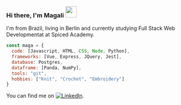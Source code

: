 ### Hi there, I'm Magali <img src="https://emoji.slack-edge.com/T01EFB28RC3/pikachu_hi/c77b6592d6f91b02.gif" width="30px"> ###

I'm from Brazil, living in Berlin and currently studying Full Stack Web Developmentat at Spiced Academy. 


```js
const maga = {
  code: [Javascript, HTML, CSS, Node, Python],
  frameworks: [Vue, Express, JQuery, Jest],
  database: Postgres,
  dataframe: [Panda, NumPy],
  tools: "git",
  hobbies: ["Knit", "Crochet", "Embroidery"]
}
```

You can find me on  [![LinkedIn][1.2]][1].
<!-- Icons -->

[1.2]: https://raw.githubusercontent.com/MartinHeinz/MartinHeinz/master/linkedin-3-16.png (LinkedIn icon without padding)

<!-- Links to your social media accounts -->

[1]: https://www.linkedin.com/in/magaligoncalvess/
<!--
**magali-gs/magali-gs** is a ✨ _special_ ✨ repository because its `README.md` (this file) appears on your GitHub profile.

- 🌱 I’m currently learning Vue.js
- 👯 I’m looking to collaborate on ...
- 🤔 I’m looking for help with ...
- 💬 Ask me about ...
- 📫 How to reach me: ...
- 😄 Pronouns: ...
- ⚡ Fun fact: ...
-->
